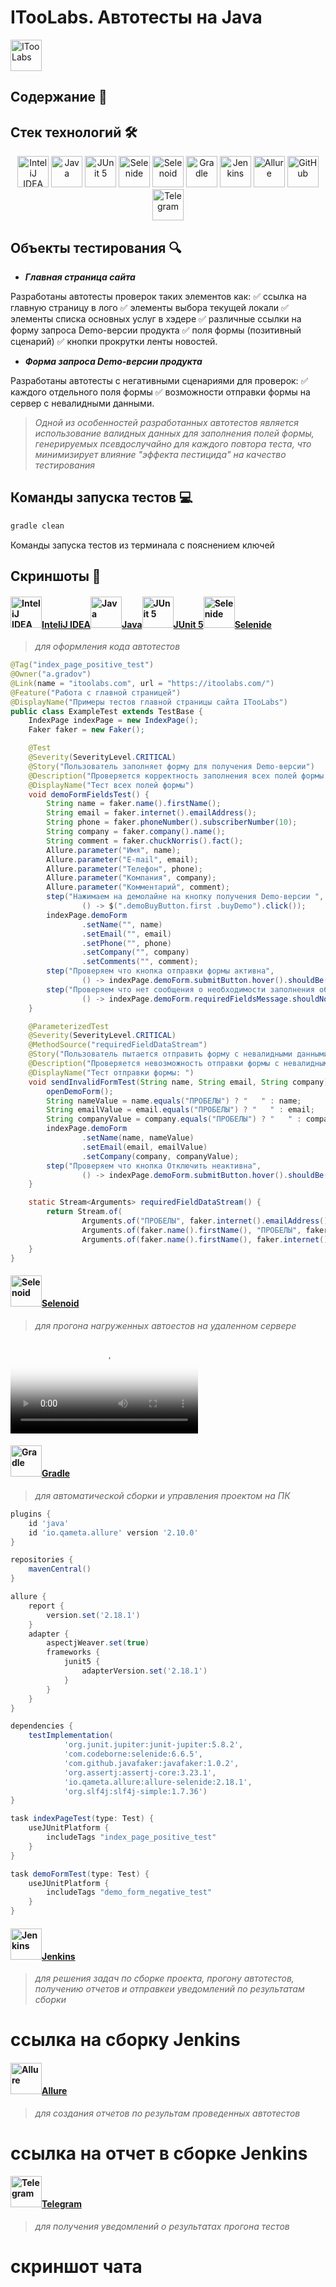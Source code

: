 # ITooLabs. Автотесты на Java
<a href="https://itoolabs.com/"><img alt="ITooLabs" height="50" src="external/logo.png"/></a>

## Содержание :bookmark_tabs:

## Cтек технологий :hammer_and_wrench:
<div align="center">
<a href="https://www.jetbrains.com/idea/"><img alt="InteliJ IDEA" height="50" src="external/technologies/Intelij_IDEA.svg" width="50"/></a>
<a href="https://www.java.com/"><img alt="Java" height="50" src="external/technologies/Java.svg" width="50"/></a>
<a href="https://junit.org/junit5/"><img alt="JUnit 5" height="50" src="external/technologies/JUnit5.svg" width="50"/></a>
<a href="https://selenide.org/"><img alt="Selenide" height="50" src="external/technologies/Selenide.svg" width="50"/></a>
<a href="https://aerokube.com/selenoid/"><img alt="Selenoid" height="50" src="external/technologies/Selenoid.svg" width="50"/></a>
<a href="https://gradle.org/"><img alt="Gradle" height="50" src="external/technologies/Gradle.svg" width="50"/></a>
<a href="https://www.jenkins.io/"><img alt="Jenkins" height="50" src="external/technologies/Jenkins.svg" width="50"/></a>
<a href="https://github.com/allure-framework/"><img alt="Allure" height="50" src="external/technologies/Allure.svg" width="50"/></a>
<a href="https://github.com/"><img alt="GitHub" height="50" src="external/technologies/GitHub.svg" width="50"/></a>
<a href="https://telegram.org/"><img alt="Telegram" height="50" src="external/technologies/Telegram.svg" width="50"/></a>
</div>

## Объекты тестирования :mag:
- **_Главная страница сайта_**

Разработаны автотесты проверок таких элементов как: 
:white_check_mark: ссылка на главную страницу в лого
:white_check_mark: элементы выбора текущей локали
:white_check_mark: элементы списка основных услуг в хэдере
:white_check_mark: различные ссылки на форму запроса Demo-версии продукта
:white_check_mark: поля формы (позитивный сценарий)
:white_check_mark: кнопки прокрутки ленты новостей.

- **_Форма запроса Demo-версии продукта_**

Разработаны автотесты с негативными сценариями для проверок: 
:white_check_mark: каждого отдельного поля формы
:white_check_mark: возможности отправки формы на сервер с невалидными данными.

> _Одной из особенностей разработанных автотестов является использование валидных данных для заполнения полей формы, 
> генерируемых псевдослучайно для каждого повтора теста, что минимизирует влияние "эффекта пестицида" на 
> качество тестирования_

## Команды запуска тестов :computer:
```sh
gradle clean
```
Команды запуска тестов из терминала с пояснением ключей
  
## Скриншоты :camera_flash:
#### <a href="https://www.jetbrains.com/idea/"><img alt="InteliJ IDEA" height="50" src="external/technologies/Intelij_IDEA.svg" width="50"/>InteliJ IDEA</a><a href="https://www.java.com/"><img alt="Java" height="50" src="external/technologies/Java.svg" width="50"/>Java</a><a href="https://junit.org/junit5/"><img alt="JUnit 5" height="50" src="external/technologies/JUnit5.svg" width="50"/>JUnit 5</a><a href="https://selenide.org/"><img alt="Selenide" height="50" src="external/technologies/Selenide.svg" width="50"/>Selenide</a>
 > _для оформления кода автотестов_
  
```java
@Tag("index_page_positive_test")
@Owner("a.gradov")
@Link(name = "itoolabs.com", url = "https://itoolabs.com/")
@Feature("Работа с главной страницей")
@DisplayName("Примеры тестов главной страницы сайта ITooLabs")
public class ExampleTest extends TestBase {
    IndexPage indexPage = new IndexPage();
    Faker faker = new Faker();

    @Test
    @Severity(SeverityLevel.CRITICAL)
    @Story("Пользователь заполняет форму для получения Demo-версии")
    @Description("Проверяется корректность заполнения всех полей формы запроса Demo-версии продукта")
    @DisplayName("Тест всех полей формы")
    void demoFormFieldsTest() {
        String name = faker.name().firstName();
        String email = faker.internet().emailAddress();
        String phone = faker.phoneNumber().subscriberNumber(10);
        String company = faker.company().name();
        String comment = faker.chuckNorris().fact();
        Allure.parameter("Имя", name);
        Allure.parameter("E-mail", email);
        Allure.parameter("Телефон", phone);
        Allure.parameter("Компания", company);
        Allure.parameter("Комментарий", comment);
        step("Нажимаем на демолайне на кнопку получения Demo-версии ",
                () -> $(".demoBuyButton.first .buyDemo").click());
        indexPage.demoForm
                .setName("", name)
                .setEmail("", email)
                .setPhone("", phone)
                .setCompany("", company)
                .setComments("", comment);
        step("Проверяем что кнопка отправки формы активна",
                () -> indexPage.demoForm.submitButton.hover().shouldBe(enabled));
        step("Проверяем что нет сообщения о необходимости заполнения обязательный полей",
                () -> indexPage.demoForm.requiredFieldsMessage.shouldNotBe(visible));
    }

    @ParameterizedTest
    @Severity(SeverityLevel.CRITICAL)
    @MethodSource("requiredFieldDataStream")
    @Story("Пользователь пытается отправить форму с невалидными данными")
    @Description("Проверяется невозможность отправки формы с невалидными данными в полях Имя, E-mail, Компания")
    @DisplayName("Тест отправки формы: ")
    void sendInvalidFormTest(String name, String email, String company) {
        openDemoForm();
        String nameValue = name.equals("ПРОБЕЛЫ") ? "   " : name;
        String emailValue = email.equals("ПРОБЕЛЫ") ? "   " : email;
        String companyValue = company.equals("ПРОБЕЛЫ") ? "   " : company;
        indexPage.demoForm
                .setName(name, nameValue)
                .setEmail(email, emailValue)
                .setCompany(company, companyValue);
        step("Проверяем что кнопка Отключить неактивна",
                () -> indexPage.demoForm.submitButton.hover().shouldBe(disabled));
    }

    static Stream<Arguments> requiredFieldDataStream() {
        return Stream.of(
                Arguments.of("ПРОБЕЛЫ", faker.internet().emailAddress(), faker.company().name()),
                Arguments.of(faker.name().firstName(), "ПРОБЕЛЫ", faker.company().name()),
                Arguments.of(faker.name().firstName(), faker.internet().emailAddress(), "ПРОБЕЛЫ"));
    }
}
```
  
#### <a href="https://aerokube.com/selenoid/"><img alt="Selenoid" height="50" src="external/technologies/Selenoid.svg" width="50"/>Selenoid</a>
> _для прогона нагруженных автоестов на удаленном сервере_
  
<video src="https://user-images.githubusercontent.com/72714071/177209634-f8b6ae6c-90ca-4b47-84b3-8199a3347a36.mp4" 
       controls="controls" style="max-width: 730px;" poster="https://github.com/grad0ff/Itoolabs/blob/master/external/technologies/Selenoid.svg">
Видео не доступно для этого браузера
</video>

#### <a href="https://gradle.org/"><img alt="Gradle" height="50" src="external/technologies/Gradle.svg" width="50"/>Gradle</a>
> _для автоматической сборки и управления проектом на ПК_
  
```groovy
plugins {
    id 'java'
    id 'io.qameta.allure' version '2.10.0'
}

repositories {
    mavenCentral()
}

allure {
    report {
        version.set('2.18.1')
    }
    adapter {
        aspectjWeaver.set(true)
        frameworks {
            junit5 {
                adapterVersion.set('2.18.1')
            }
        }
    }
}

dependencies {
    testImplementation(
            'org.junit.jupiter:junit-jupiter:5.8.2',
            'com.codeborne:selenide:6.6.5',
            'com.github.javafaker:javafaker:1.0.2',
            'org.assertj:assertj-core:3.23.1',
            'io.qameta.allure:allure-selenide:2.18.1',
            'org.slf4j:slf4j-simple:1.7.36')
}

task indexPageTest(type: Test) {
    useJUnitPlatform {
        includeTags "index_page_positive_test"
    }
}

task demoFormTest(type: Test) {
    useJUnitPlatform {
        includeTags "demo_form_negative_test"
    }
}
```

####  <a href="https://www.jenkins.io/"><img alt="Jenkins" height="50" src="external/technologies/Jenkins.svg" width="50"/>Jenkins</a>
> _для решения задач по сборке проекта, прогону автотестов, получению отчетов и отправкеи уведомлений по результатам сборки_
# ссылка на сборку Jenkins
  
#### <a href="https://github.com/allure-framework/"><img alt="Allure" height="50" src="external/technologies/Allure.svg" width="50"/>Allure</a>
> _для создания отчетов по результам проведенных автотестов_
# ссылка на отчет в сборке Jenkins
  
#### <a href="https://telegram.org/"><img alt="Telegram" height="50" src="external/technologies/Telegram.svg" width="50"/>Telegram</a>
> _для получения уведомлений о результатах прогона тестов_
# скриншот чата
